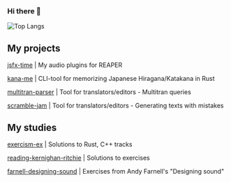 ### Hi there 👋

![Top Langs](https://github-readme-stats.vercel.app/api/top-langs/?username=grt-pretender&hide_progress=true)

<!--
**grt-pretender/grt-pretender** is a ✨ _special_ ✨ repository because its `README.md` (this file) appears on your GitHub profile.
Here are some ideas to get you started:
- 🔭 I’m currently working on ...
- 🌱 I’m currently learning ...
- 👯 I’m looking to collaborate on ...
- 📫 How to reach me: ...
![CodePen](https://img.shields.io/badge/Codepen-000000?style=for-the-badge&logo=codepen&logoColor=white)
![Python](https://img.shields.io/badge/python-3670A0?style=for-the-badge&logo=python&logoColor=ffdd54
-->

## My projects

[jsfx-time](https://github.com/grt-pretender/jsfx-time/) | My audio plugins for REAPER

[kana-me](https://github.com/grt-pretender/kana-me/) | CLI-tool for memorizing Japanese Hiragana/Katakana in Rust

[multitran-parser](https://github.com/grt-pretender/multitran-parser/) | Tool for translators/editors - Multitran queries

[scramble-jam](https://github.com/grt-pretender/scramble-jam/) | Tool for translators/editors - Generating texts with mistakes

## My studies

[exercism-ex](https://github.com/grt-pretender/exercism-ex/) | Solutions to Rust, C++ tracks

[reading-kernighan-ritchie](https://github.com/grt-pretender/reading-kernighan-ritchie/) | Solutions to exercises

[farnell-designing-sound](https://github.com/grt-pretender/farnell-designing-sound/) | Exercises from Andy Farnell's "Designing sound"

<!--
[audio-prog](https://github.com/grt-pretender/audio-prog/) | Exercises from "The Audio Programming Book", Boulanger / Lazzarini

-->


<!--
[randizer](https://github.com/grt-pretender/randizer/) | Web app for practicing improvisation
[dafx-code](https://github.com/grt-pretender/dafx-code/) | Code for "DAFX: Digital Audio Effects" by Udo Zölzer
[scrambling-jam](https://github.com/grt-pretender/scrambling-jam) | Tool for generating texts with mistakes
[turkish-numbers](https://github.com/grt-pretender/turkish-numbers/) | CLI-tool for memorizing Turkish numbers in Rust
[chekhov_gen](https://github.com/grt-pretender/chekhov_gen/) | Content generation for social media using Chekhov`s letters
[scramble-jam](https://github.com/grt-pretender/scramble-jam/) | Tool for data scrambling using Go
[keyword-classifier](https://github.com/grt-pretender/keyword-classifier) | Glossary generator (patent documentation) 
[sverchok-scripts](https://github.com/grt-pretender/sverchok-scripts) | Code for 3d concept art projects in Blender
[sport-scraper](https://github.com/grt-pretender/sport-scraper) | Jupyter Notebook for exploring sport TV channel playlist
[specky](https://github.com/grt-pretender/specky) | My audio spectrum analyzer
[genuary-2021](https://github.com/grt-pretender/genuary-2021/) | Entries for generative art challenge
[yeni-fiil](https://github.com/grt-pretender/yeni-fiil/) | Guessing game for memorizing Turkish verb forms
[reading-sicp](https://github.com/grt-pretender/reading-sicp/) | Solutions to some exercises from "Structure and Interpretation of Computer Programs"
[ds-linear-algebra](https://github.com/grt-pretender/ds-linear-algebra) | Solutions to Mike X Cohen`s "Practical Linear Algebra for Data Science"
[probability-land](https://github.com/grt-pretender/probability-land/) | Stats, probs, etc. 
[modelland](https://github.com/grt-pretender/modelland/) | A collection of ML models, different cases
[find-me](https://github.com/grt-pretender/find-me/) | Web app for practicing reading skills in foreign languages
[inside-robotics](https://github.com/grt-pretender/inside-robotics) | Different simulations & exercises for Russ Tedrake's MIT courses
[cs50-ai](https://github.com/grt-pretender/cs50-ai/) | Algos/projects for CS50's "Introduction to Artificial Intelligence with Python"
[messier-rust](https://github.com/grt-pretender/messier-rust/) | Exercises from Ric Messier's "Beginning Rust Programming"
[ds-linear-algebra](https://github.com/grt-pretender/ds-linear-algebra) | Solutions to Mike X Cohen`s "Practical Linear Algebra for Data Science"

[codewars-jam](https://github.com/grt-pretender/codewars-jam/) 
[leetcode-snippets](https://github.com/grt-pretender/leetcode-snippets/)
[advent-of-code](https://github.com/grt-pretender/advent-of-code/) 

-->





